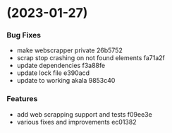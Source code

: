 #  (2023-01-27)


### Bug Fixes

* make webscrapper private 26b5752
* scrap stop crashing on not found elements fa71a2f
* update dependencies f3a88fe
* update lock file e390acd
* update to working akala 9853c40


### Features

* add web scrapping support and tests f09ee3e
* various fixes and improvements ec01382



